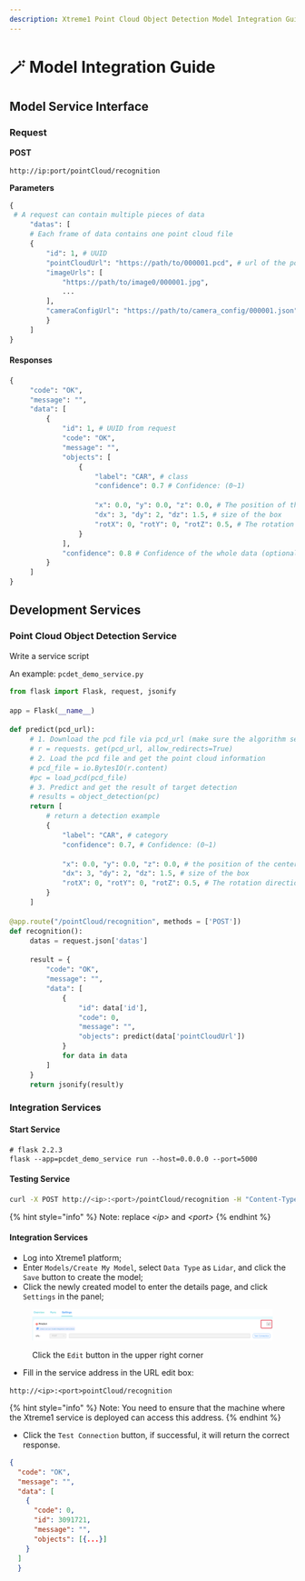 ```yaml
---
description: Xtreme1 Point Cloud Object Detection Model Integration Guide
---
```


# 🪄 Model Integration Guide

## Model Service Interface

### Request

**POST**

&#x20;`http://ip:port/pointCloud/recognition`

**Parameters**

```python
{
 # A request can contain multiple pieces of data
     "datas": [
     # Each frame of data contains one point cloud file
     {
         "id": 1, # UUID
         "pointCloudUrl": "https://path/to/000001.pcd", # url of the point cloud file
         "imageUrls": [
             "https://path/to/image0/000001.jpg",
             ...
         ],
         "cameraConfigUrl": "https://path/to/camera_config/000001.json"
         }
     ]
}
```

#### Responses

```python
{
     "code": "OK",
     "message": "",
     "data": [
         {
             "id": 1, # UUID from request
             "code": "OK",
             "message": "",
             "objects": [
                 {
                     "label": "CAR", # class
                     "confidence": 0.7 # Confidence: (0~1)
                    
                     "x": 0.0, "y": 0.0, "z": 0.0, # The position of the center point of the box
                     "dx": 3, "dy": 2, "dz": 1.5, # size of the box
                     "rotX": 0, "rotY": 0, "rotZ": 0.5, # The rotation direction of the box (Euler angle XYZ, intrinsic rotations)
                 }
             ],
             "confidence": 0.8 # Confidence of the whole data (optional)
         }
     ]
}
```

## Development Services

### Point Cloud Object Detection Service

Write a service script

An example: `pcdet_demo_service.py`

```python
from flask import Flask, request, jsonify

app = Flask(__name__)

def predict(pcd_url):
     # 1. Download the pcd file via pcd_url (make sure the algorithm service is connected to the Xtreme1 service machine)
     # r = requests. get(pcd_url, allow_redirects=True)
     # 2. Load the pcd file and get the point cloud information
     # pcd_file = io.BytesIO(r.content)
     #pc = load_pcd(pcd_file)
     # 3. Predict and get the result of target detection
     # results = object_detection(pc)
     return [
         # return a detection example
         {
             "label": "CAR", # category
             "confidence": 0.7, # Confidence: (0~1)
            
             "x": 0.0, "y": 0.0, "z": 0.0, # the position of the center point of the box
             "dx": 3, "dy": 2, "dz": 1.5, # size of the box
             "rotX": 0, "rotY": 0, "rotZ": 0.5, # The rotation direction of the box (Euler angle XYZ, intrinsic rotations)
         }
     ]

@app.route("/pointCloud/recognition", methods = ['POST'])
def recognition():
     datas = request.json['datas']

     result = {
         "code": "OK",
         "message": "",
         "data": [
             {
                 "id": data['id'],
                 "code": 0,
                 "message": "",
                 "objects": predict(data['pointCloudUrl'])
             }
             for data in data
         ]
     }
     return jsonify(result)y
```

### Integration Services

#### Start Service

```shell
# flask 2.2.3
flask --app=pcdet_demo_service run --host=0.0.0.0 --port=5000
```

#### Testing Service

```sh
curl -X POST http://<ip>:<port>/pointCloud/recognition -H "Content-Type: application/json"  -d '{"datas": [{"id":1, "pointCloudUrl":"http://test"}]}'
```

{% hint style="info" %}
Note: replace _\<ip>_ and _\<port>_
{% endhint %}

#### Integration Services

* Log into Xtreme1 platform;
* Enter `Models/Create My Model`, select `Data Type` as `Lidar`, and click the `Save` button to create the model;
* Click the newly created model to enter the details page, and click `Settings` in the panel;

<figure><img src="../.gitbook/assets/img.png" alt=""><figcaption><p>Click the <code>Edit</code> button in the upper right corner</p></figcaption></figure>

* Fill in the service address in the URL edit box:

`http://<ip>:<port>pointCloud/recognition`

{% hint style="info" %}
Note: You need to ensure that the machine where the Xtreme1 service is deployed can access this address.
{% endhint %}

* Click the `Test Connection` button, if successful, it will return the correct response.

```json
{
  "code": "OK",
  "message": "",
  "data": [
    {
      "code": 0,
      "id": 3091721,
      "message": "",
      "objects": [{...}]
    }
  ]
  }
```





